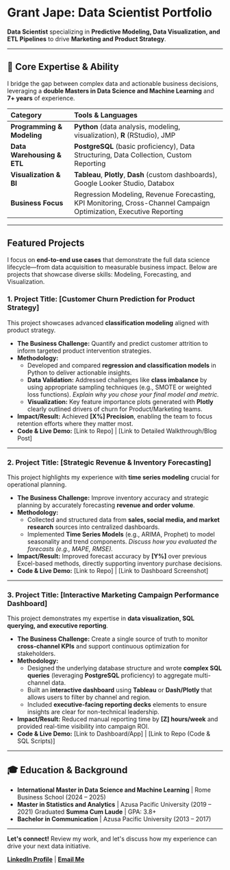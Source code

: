 # Grant Jape: Data Scientist Portfolio

**Data Scientist** specializing in **Predictive Modeling, Data Visualization, and ETL Pipelines** to drive **Marketing and Product Strategy**.

---

## 🚀 Core Expertise & Ability

I bridge the gap between complex data and actionable business decisions, leveraging a **double Masters in Data Science and Machine Learning** and **7+ years** of experience.

| Category | Tools & Languages |
| :--- | :--- |
| **Programming & Modeling** | **Python** (data analysis, modeling, visualization), **R** (RStudio), JMP |
| **Data Warehousing & ETL** | **PostgreSQL** (basic proficiency), Data Structuring, Data Collection, Custom Reporting |
| **Visualization & BI** | **Tableau**, **Plotly**, **Dash** (custom dashboards), Google Looker Studio, Databox |
| **Business Focus** | Regression Modeling, Revenue Forecasting, KPI Monitoring, Cross-Channel Campaign Optimization, Executive Reporting |

---

## Featured Projects

I focus on **end-to-end use cases** that demonstrate the full data science lifecycle—from data acquisition to measurable business impact. Below are projects that showcase diverse skills: Modeling, Forecasting, and Visualization.

### 1. Project Title: **[Customer Churn Prediction for Product Strategy]**

This project showcases advanced **classification modeling** aligned with product strategy.

* **The Business Challenge:** Quantify and predict customer attrition to inform targeted product intervention strategies.
* **Methodology:**
    * Developed and compared **regression and classification models** in Python to deliver actionable insights.
    * **Data Validation:** Addressed challenges like **class imbalance** by using appropriate sampling techniques (e.g., SMOTE or weighted loss functions). *Explain why you chose your final model and metric.*
    * **Visualization:** Key feature importance plots generated with **Plotly** clearly outlined drivers of churn for Product/Marketing teams.
* **Impact/Result:** Achieved **[X%] Precision**, enabling the team to focus retention efforts where they matter most.
* **Code & Live Demo:** [Link to Repo] | [Link to Detailed Walkthrough/Blog Post]

---

### 2. Project Title: **[Strategic Revenue & Inventory Forecasting]**

This project highlights my experience with **time series modeling** crucial for operational planning.

* **The Business Challenge:** Improve inventory accuracy and strategic planning by accurately forecasting **revenue and order volume**.
* **Methodology:**
    * Collected and structured data from **sales, social media, and market research** sources into centralized dashboards.
    * Implemented **Time Series Models** (e.g., ARIMA, Prophet) to model seasonality and trend components. *Discuss how you evaluated the forecasts (e.g., MAPE, RMSE).*
* **Impact/Result:** Improved forecast accuracy by **[Y%]** over previous Excel-based methods, directly supporting inventory purchase decisions.
* **Code & Live Demo:** [Link to Repo] | [Link to Dashboard Screenshot]

---

### 3. Project Title: **[Interactive Marketing Campaign Performance Dashboard]**

This project demonstrates my expertise in **data visualization, SQL querying, and executive reporting**.

* **The Business Challenge:** Create a single source of truth to monitor **cross-channel KPIs** and support continuous optimization for stakeholders.
* **Methodology:**
    * Designed the underlying database structure and wrote **complex SQL queries** (leveraging **PostgreSQL** proficiency) to aggregate multi-channel data.
    * Built an **interactive dashboard** using **Tableau** or **Dash/Plotly** that allows users to filter by channel and region.
    * Included **executive-facing reporting decks** elements to ensure insights are clear for non-technical leadership.
* **Impact/Result:** Reduced manual reporting time by **[Z] hours/week** and provided real-time visibility into campaign ROI.
* **Code & Live Demo:** [Link to Dashboard/App] | [Link to Repo (Code & SQL Scripts)]

---

## 🎓 Education & Background

* **International Master in Data Science and Machine Learning** \| Rome Business School (2024 – 2025)
* **Master in Statistics and Analytics** \| Azusa Pacific University (2019 – 2021) Graduated **Summa Cum Laude** \| GPA: 3.8+
* **Bachelor in Communication** \| Azusa Pacific University (2013 – 2017)

---

**Let's connect!** Review my work, and let's discuss how my experience can drive your next data initiative.

[**LinkedIn Profile**](https://www.linkedin.com/in/grantjamesjape/) | [**Email Me**](mailto:grantjape@gmail.com)
